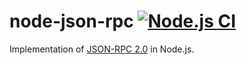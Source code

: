 # node-json-rpc [![Node.js CI](https://github.com/alekic/node-json-rpc/actions/workflows/node.js.yml/badge.svg)](https://github.com/alekic/node-json-rpc/actions/workflows/node.js.yml)

Implementation of [JSON-RPC 2.0](https://www.jsonrpc.org/specification) in Node.js.
